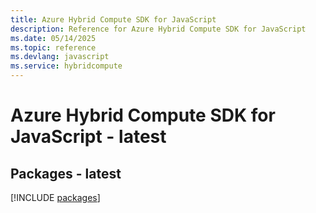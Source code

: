 ```yaml
---
title: Azure Hybrid Compute SDK for JavaScript
description: Reference for Azure Hybrid Compute SDK for JavaScript
ms.date: 05/14/2025
ms.topic: reference
ms.devlang: javascript
ms.service: hybridcompute
---
```

# Azure Hybrid Compute SDK for JavaScript - latest
## Packages - latest
[!INCLUDE [packages](hybrid-compute-index.md)]